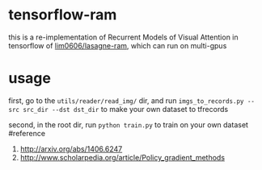 # tensorflow-ram
this is a re-implementation of Recurrent Models of Visual Attention in tensorflow of [lim0606/lasagne-ram](https://github.com/lim0606/lasagne-ram/), which can run on multi-gpus
# usage
  first, go to the `utils/reader/read_img/` dir, and run `imgs_to_records.py --src src_dir --dst dst_dir` to make your own dataset to tfrecords
  
  second, in the root dir, run `python train.py` to train on your own dataset
#reference
1. http://arxiv.org/abs/1406.6247
2. http://www.scholarpedia.org/article/Policy_gradient_methods
